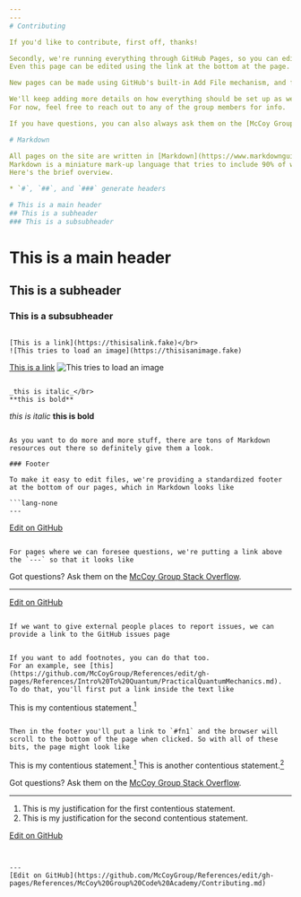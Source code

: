 ```yaml
---
---
# Contributing

If you'd like to contribute, first off, thanks!

Secondly, we're running everything through GitHub Pages, so you can edit all the content on GitHub itself.
Even this page can be edited using the link at the bottom at the page.

New pages can be made using GitHub's built-in Add File mechanism, and files can be uploaded using the Upload File button.

We'll keep adding more details on how everything should be set up as we work through it.
For now, feel free to reach out to any of the group members for info.

If you have questions, you can also always ask them on the [McCoy Group Stack Overflow](https://stackoverflow.com/c/mccoygroup/questions/ask).

# Markdown

All pages on the site are written in [Markdown](https://www.markdownguide.org/getting-started/).
Markdown is a miniature mark-up language that tries to include 90% of what people need to do when writing content for the web.
Here's the brief overview.

* `#`, `##`, and `###` generate headers

# This is a main header
## This is a subheader
### This is a subsubheader
```
# This is a main header
## This is a subheader
### This is a subsubheader
```

[This is a link](https://thisisalink.fake)</br>
![This tries to load an image](https://thisisanimage.fake)
```
[This is a link](https://thisisalink.fake)
![This tries to load an image](https://thisisanimage.fake)
```

_this is italic_</br>
**this is bold**
```
_this is italic_
**this is bold**
```

As you want to do more and more stuff, there are tons of Markdown resources out there so definitely give them a look.

### Footer

To make it easy to edit files, we're providing a standardized footer at the bottom of our pages, which in Markdown looks like

```lang-none
---
```

[Edit on GitHub](https://github.com/McCoyGroup/References/edit/gh-pages/References/McCoy%20Group%20Code%20Academy/<Path/To/Page.md>)
```

For pages where we can foresee questions, we're putting a link above the `---` so that it looks like
```
Got questions? Ask them on the [McCoy Group Stack Overflow](https://stackoverflow.com/c/mccoygroup/questions/ask).

---
[Edit on GitHub](https://github.com/McCoyGroup/References/edit/gh-pages/References/McCoy%20Group%20Code%20Academy/<Path/To/Page.md>)
```

If we want to give external people places to report issues, we can provide a link to the GitHub issues page
```
```

If you want to add footnotes, you can do that too.
For an example, see [this](https://github.com/McCoyGroup/References/edit/gh-pages/References/Intro%20To%20Quantum/PracticalQuantumMechanics.md).
To do that, you'll first put a link inside the text like
```
This is my contentious statement.[<sup>1</sup>]
```

Then in the footer you'll put a link to `#fn1` and the browser will scroll to the bottom of the page when clicked. So with all of these bits, the page might look like
```
This is my contentious statement.[<sup>1</sup>]
This is another contentious statement.[<sup>2</sup>]

Got questions? Ask them on the [McCoy Group Stack Overflow](https://stackoverflow.com/c/mccoygroup/questions/ask).

---
[<sup>1</sup>]: #fn1
[<sup>2</sup>]: #fn2

1. <a id="fn1"></a> This is my justification for the first contentious statement.
2. <a id="fn2"></a> This is my justification for the second contentious statement.

[Edit on GitHub](https://github.com/McCoyGroup/References/edit/gh-pages/References/McCoy%20Group%20Code%20Academy/<Path/To/Page.md>)
```


---
[Edit on GitHub](https://github.com/McCoyGroup/References/edit/gh-pages/References/McCoy%20Group%20Code%20Academy/Contributing.md)
